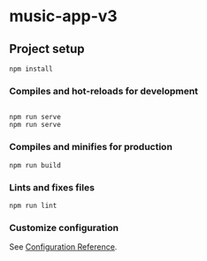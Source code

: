 # music-app-v3

## Project setup

```
npm install
```

### Compiles and hot-reloads for development

```

npm run serve
npm run serve
```

### Compiles and minifies for production

```
npm run build
```

### Lints and fixes files

```
npm run lint
```

### Customize configuration

See [Configuration Reference](https://cli.vuejs.org/config/).
